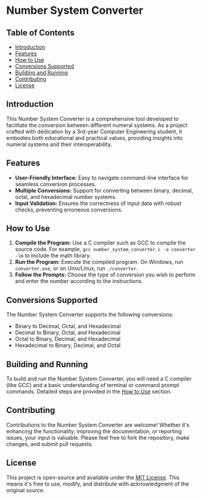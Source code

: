 # Number System Converter

## Table of Contents
- [Introduction](#introduction)
- [Features](#features)
- [How to Use](#how-to-use)
- [Conversions Supported](#conversions-supported)
- [Building and Running](#building-and-running)
- [Contributing](#contributing)
- [License](#license)

## Introduction
This Number System Converter is a comprehensive tool developed to facilitate the conversion between different numeral systems. As a project crafted with dedication by a 3rd-year Computer Engineering student, it embodies both educational and practical values, providing insights into numeral systems and their interoperability.

## Features
- **User-Friendly Interface:** Easy to navigate command-line interface for seamless conversion processes.
- **Multiple Conversions:** Support for converting between binary, decimal, octal, and hexadecimal number systems.
- **Input Validation:** Ensures the correctness of input data with robust checks, preventing erroneous conversions.

## How to Use
1. **Compile the Program:** Use a C compiler such as GCC to compile the source code. For example, `gcc number_system_converter.c -o converter -lm` to include the math library.
2. **Run the Program:** Execute the compiled program. On Windows, run `converter.exe`, or on Unix/Linux, run `./converter`.
3. **Follow the Prompts:** Choose the type of conversion you wish to perform and enter the number according to the instructions.

## Conversions Supported
The Number System Converter supports the following conversions:
- Binary to Decimal, Octal, and Hexadecimal
- Decimal to Binary, Octal, and Hexadecimal
- Octal to Binary, Decimal, and Hexadecimal
- Hexadecimal to Binary, Decimal, and Octal

## Building and Running
To build and run the Number System Converter, you will need a C compiler (like GCC) and a basic understanding of terminal or command prompt commands. Detailed steps are provided in the [How to Use](#how-to-use) section.

## Contributing
Contributions to the Number System Converter are welcome! Whether it's enhancing the functionality, improving the documentation, or reporting issues, your input is valuable. Please feel free to fork the repository, make changes, and submit pull requests.

## License
This project is open-source and available under the [MIT License](LICENSE.md). This means it's free to use, modify, and distribute with acknowledgment of the original source.

